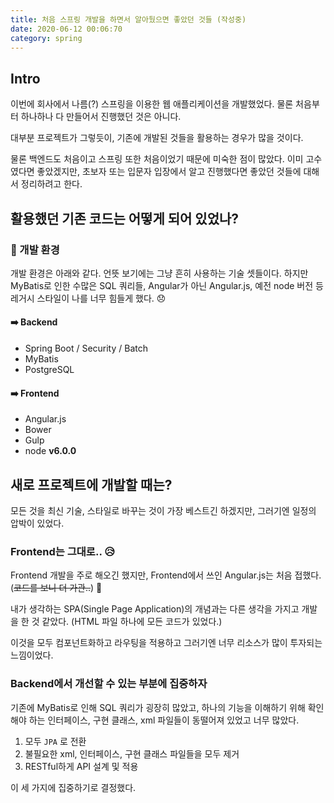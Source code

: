 ```yaml
---
title: 처음 스프링 개발을 하면서 알아뒀으면 좋았던 것들 (작성중)
date: 2020-06-12 00:06:70
category: spring
---
```


## Intro

이번에 회사에서 나름(?) 스프링을 이용한 웹 애플리케이션을 개발했었다. 물론 처음부터 하나하나 다 만들어서 진행했던 것은 아니다.

대부분 프로젝트가 그렇듯이, 기존에 개발된 것들을 활용하는 경우가 많을 것이다.

물론 백엔드도 처음이고 스프링 또한 처음이었기 때문에 미숙한 점이 많았다. 이미 고수였다면 좋았겠지만, 초보자 또는 입문자 입장에서 알고 진행했다면 좋았던 것들에 대해서 정리하려고 한다.



## 활용했던 기존 코드는 어떻게 되어 있었나?

### :wrench: 개발 환경

개발 환경은 아래와 같다. 언뜻 보기에는 그냥 흔히 사용하는 기술 셋들이다. 하지만 MyBatis로 인한 수많은 SQL 쿼리들, Angular가 아닌 Angular.js, 예전 node 버전 등 레거시 스타일이 나를 너무 힘들게 했다. :disappointed:

#### :arrow_right: Backend

- Spring Boot / Security / Batch
- MyBatis
- PostgreSQL

#### :arrow_right: Frontend

- Angular.js
- Bower
- Gulp
- node **v6.0.0**



## 새로 프로젝트에 개발할 때는?

모든 것을 최신 기술, 스타일로 바꾸는 것이 가장 베스트긴 하겠지만, 그러기엔 일정의 압박이 있었다.

### Frontend는 그대로.. :disappointed_relieved:

Frontend 개발을 주로 해오긴 했지만, Frontend에서 쓰인 Angular.js는 처음 접했다. (~~코드를 보니 더 가관..~~) :thinking:

내가 생각하는 SPA(Single Page Application)의 개념과는 다른 생각을 가지고 개발을 한 것 같았다. (HTML 파일 하나에 모든 코드가 있었다.)

이것을 모두 컴포넌트화하고 라우팅을 적용하고 그러기엔 너무 리소스가 많이 투자되는 느낌이었다.

### Backend에서 개선할 수 있는 부분에 집중하자

기존에 MyBatis로 인해 SQL 쿼리가 굉장히 많았고, 하나의 기능을 이해하기 위해 확인해야 하는 인터페이스, 구현 클래스, xml 파일들이 동떨어져 있었고 너무 많았다.

1. 모두 `JPA` 로 전환
2. 불필요한 xml, 인터페이스, 구현 클래스 파일들을 모두 제거
3. RESTful하게 API 설계 및 적용

이 세 가지에 집중하기로 결정했다.